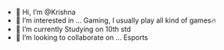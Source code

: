 - 👋 Hi, I’m @Krishna
- 👀 I’m interested in ... Gaming, I usually play all kind of games🔥
- 🌱 I’m currently Studying on 10th std
- 💞️ I’m looking to collaborate on ... Esports
<!--- 📫 How to reach me ...as a coder

<!---
KrishnaRTx/KrishnaRTx is a ✨ special ✨ repository because its `README.md` (this file) appears on your GitHub profile.
You can click the Preview link to take a look at your changes.
--->
